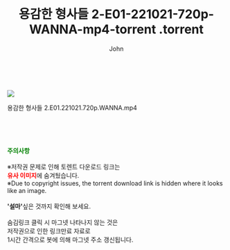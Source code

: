 ﻿---
layout: post
title:  "                   용감한 형사들 2-E01-221021-720p-WANNA-mp4-torrent                .torrent"
author: John
categories: [ TV ]
tags: [  ]
image: https://torrentrj59.com/uploadfile/full/de4bdfc5567217caa62cbe6dfecf85042aef6500.jpg 
description: "                   용감한 형사들 2-E01-221021-720p-WANNA-mp4-torrent                 torrent 정보 공유"
toc: true
toc_sticky: true
---

<br>
<p><img src="https://torrentrj59.com/uploadfile/full/de4bdfc5567217caa62cbe6dfecf85042aef6500.jpg"/></p>
 용감한 형사들 2.E01.221021.720p.WANNA.mp4    
    
<br><br><br>
<p data-ke-size="size16"><b><span style="color: green;">주의사항</span></b><br /><br />※저작권 문제로 인해 토렌트 다운로드 링크는<br /><b><span style="color: red;">유사 이미지</span></b>에 숨겨뒀습니다.<br />※Due to copyright issues, the torrent download link is hidden where it looks like an image.<br /><br /><b>'설마'</b>싶은 것까지 확인해 보세요.<br /><br />숨김링크 클릭 시 마그넷 나타나지 않는 것은<br />저작권으로 인한 링크만료 자료로<br />1시간 간격으로 봇에 의해 마그넷 주소 갱신됩니다.</p>
